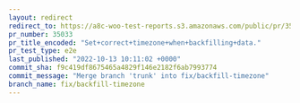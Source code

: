 ```yaml
---
layout: redirect
redirect_to: https://a8c-woo-test-reports.s3.amazonaws.com/public/pr/35033/e2e/index.html
pr_number: 35033
pr_title_encoded: "Set+correct+timezone+when+backfilling+data."
pr_test_type: e2e
last_published: "2022-10-13 10:11:02 +0000"
commit_sha: f9c419df8675465a4829f146e2182f6ab7993774
commit_message: "Merge branch 'trunk' into fix/backfill-timezone"
branch_name: fix/backfill-timezone
---
```

